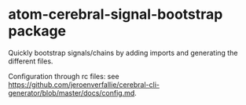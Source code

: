 # atom-cerebral-signal-bootstrap package

Quickly bootstrap signals/chains by adding imports and generating the different files.

Configuration through rc files: see <https://github.com/jeroenverfallie/cerebral-cli-generator/blob/master/docs/config.md>.
